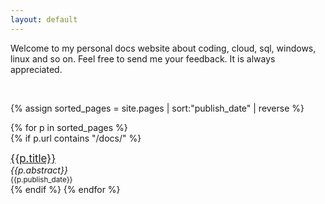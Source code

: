 ```yaml
---
layout: default
---
```


Welcome to my personal docs website about coding, cloud, sql, windows, linux and so on. Feel free to send me your feedback. It is always appreciated.

<br/>
 

 
{% assign sorted_pages = site.pages | sort:"publish_date" | reverse %}

{% for p in sorted_pages %}   
{% if p.url contains "/docs/" %}
  <div style="margin-top:10px;">
    <div style="font-size:larger;"><a href="{{ p.url }}">{{p.title}}</a></div>
    <div style="font-size:smallerxxxx; font-style:italic;">{{p.abstract}}</div>
    <div style="font-size:smaller">{{p.publish_date}}</div>
  </div>    
{% endif %}
{% endfor %}
 
